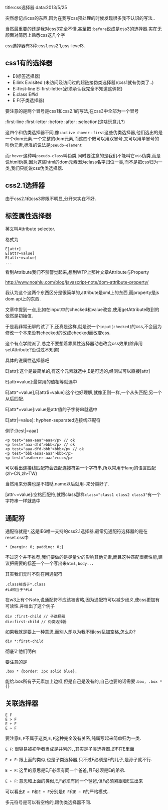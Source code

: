 title:css选择器
data:2013/5/25

突然想记点css的东西,因为在我写css预处理的时候发现很多我不认识的写法..

当然最重要的还是我对css3完全不懂,甚至把`:before`说成是css3的选择器.实在无颜面对简历上熟悉css这几个字

css选择器有3种:css1,css2.1,css-level3.

css1有的选择器
-----------

+ E(标签选择器) 
+ E:link E:visited (未访问及访问过的超链接伪类选择器)(css1就有伪类了..)
+ E::first-line E::first-letter(必须承认我完全不知道这俩货)
+ E.class E#id
+ E F(子类选择器)

要注意的是两个冒号是css1和css2.1的写法,在css3中全部为一个冒号

:first-line
:first-letter
:before
:after
::selection(这啥玩意儿?)

这四个和伪类选择器不同,像`:active` `:hover` `:first`这些伪类选择器,他们选出的是一个dom元素.一个完整的dom元素,而这四个既可以用双冒号,又可以用单冒号的叫伪元素,标准的说法是`pseudo-element`

而`:hover`这种叫`pseudo-class`叫伪类,同时要注意的是我们不能叫它css伪类,而是说html伪类,因为这些html的dom元素因为class名字归位一类,而不是把css归为一类,我们只能说css伪类选择器.

css2.1选择器
----------
由于css2.1和css3界限不明显,分开来实在不好.

标签属性选择器
------
英文叫Attribute selector.

格式为

    E[attr]
    E[attr=value]
    E[attr~=value]
    ...

看到Attribute我们不禁警觉起来,想到WTP上那片文章Attribute与Property

<http://www.noahlu.com/blog/javascript-note/dom-attribute-property/>

我认为这个这两个东西区分是很简单的,attribute是xml上的东西,而property是js dom api上的东西.

文章中提到一点,比如在input中的checked和value改变,使用getAttribute取到的依然是初始值.

于是我非常无聊的试了下,还真是这样,就是说一个`input[checked]`的css,不会因为修改一个本来没有checked的改成checked而改变css.

这个有点学院派了,总之不要想着靠属性选择器动态改变css效果(除非用setAttribute?没试过不知道)

具体的说属性选择器吧

E[attr]:这个是最简单的,有这个元素就选中,E是可选的,经测试可以直接[attr]

E[attr=value]:最常用的值相等就选中

E[attr^=value],E[attr$=value]:这个也好理解,就像正则一样,一个从头匹配,另一个从后匹配.

E[attr*=value]:value是attr值的子字符串就选中

E[attr|=value]: hyphen-separated连接线匹配符

例子:[test|=aaa]

    <p test="aaa-aaa">aaa</p> // ok
    <p test="aaa-dfd">bbb</p> // ok
    <p test="aaa-dfd-bbb">bbb</p> // ok
    <p test="bbb-asas-aaa">bbb</p>
    <p test="asdberer-aaa">ccc</p>

可以看出连接线匹配符会匹配连接符第一个字符串,所以常用于lang的语言匹配(zh-CN,zh-TW)

当然用来分类也是不错哒.name以后就用`-`来分类好了.

[attr~=value]:空格匹配符,就跟class那样`class="class1 class2 class3"`有一个字符串一样就选中

通配符
-----
通配符就是`*`,这是IE6唯一支持的css2.1选择器,最常见通配符选择器的是在reset.css中

    * {margin: 0; padding: 0;}
 
不过这个并不推荐,我们要做的是尽量少的影响其他元素,而且这种匹配很费性能,建议把需要的标签一个一个写出来`html,body...`

其实我们无时不刻在用通配符

    .class相当于*.class
    #id相当于*#id

在w3上有个Note,说通配符不应该被省略,因为通配符可以减少歧义,使css更加有可读性.并给出了这个例子

    div :first-child // 子选择器
    div:first-child // 伪类选择器

如果我就是要上一种意思,而别人却以为我不懂css乱加空格,怎么办?

    div *:first-child
 
彻底让他们明白

要注意的是

    .box * {border: 3px solid blue}; 

能给.box所有子元素加上边框,但是自己是没有的,自己也要的话需要`.box, .box *{}`

关联选择器
---------
    E F
    E > F
    E + F
    E ~ F

要注意`E,F`不属于这类,`E,F`这种完全没有关系,纯属写起来简单归为一类.

`E F`: 很容易被初学者当成是并列的`,`,其实是子类选择器.即F在E里面

`E > F`: 跟上面的类似,也是子类选择器,只不过F必须是E的儿子,是孙子就不行.

`E ~ F`: 这里的意思是E,F必须有同一个爸爸,且F必须是E的弟弟.

`E + F`: 意思和上面的类似,E,F必须有同一个爸爸,但F必须紧跟着E生出来

可以看出`E > F`和`E + F`分别是`E F`和`E ~ F`的严格模式..

多元符号是可以有空格的,跟伪类选择器不同.








  


